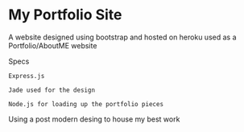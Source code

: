 # My Portfolio Site

A website designed using bootstrap and hosted on heroku used as a Portfolio/AboutME website

Specs

	Express.js

	Jade used for the design

	Node.js for loading up the portfolio pieces


Using a post modern desing to house my best work
